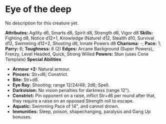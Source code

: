 # Eye of the deep

No description for this creature yet.

**Attributes:** Agility d6, Smarts d8, Spirit d8, Strength d6, Vigor d8
**Skills:** Fighting d8, Notice d12+1, Knowledge (Nature) d12, Stealth
d10, Survival d12, Swimming d12+2, Shooting d6, Innate Powers d8
**Charisma:** -; **Pace:** 1; **Parry:** 6; **Toughness:** 8 (2)
**Edges:** Arcane Background (Super Powers), Frenzy, Level Headed,
Quick, Strong Willed
**Powers:** Stun (uses Cone Template)
**Special Abilities**

- **Armour +2:** Natural armour.
- **Pincers:** Str+d6; Constrict.
- **Bite:** Str+d6.
- **Eye Ray:** Shooting; range 12/24/48; 2d6; Spell.
- **Darkvision:** No vision penalties for darkness (range 12").
- **Constrict:** Pin opponent on a raise, inflict Str+d6 per round after
that, they require a raise on an opposed Strength roll to escape.
- **Aquatic:** Swimming Pace of 14", and cannot drown.
- **Immunities:** Sleep, poison, shapechanging, paralysis and Gang Up
bonuses.
